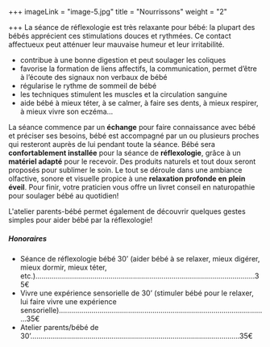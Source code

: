 +++
imageLink = "image-5.jpg"
title = "Nourrissons"
weight = "2"

+++
La séance de réflexologie est très relaxante pour bébé: la plupart des bébés apprécient ces stimulations douces et rythmées. Ce contact affectueux peut atténuer leur mauvaise humeur et leur irritabilité.

* contribue à une bonne digestion et peut soulager les coliques
* favorise la formation de liens affectifs, la communication, permet d’être à l’écoute des signaux non verbaux de bébé
* régularise le rythme de sommeil de bébé
* les techniques stimulent les muscles et la circulation sanguine
* aide bébé à mieux téter, à se calmer, à faire ses dents, à mieux respirer, à mieux vivre son eczéma…

La séance commence par un **échange** pour faire connaissance avec bébé et préciser ses besoins,  bébé est accompagné par un ou plusieurs proches qui resteront auprès de lui pendant toute la séance. Bébé sera **confortablement installée** pour la séance de **réflexologie**, grâce à un **matériel adapté** pour le recevoir. Des produits naturels et tout doux seront proposés pour sublimer le soin.  Le tout se déroule dans une ambiance olfactive, sonore et visuelle propice à une **relaxation profonde en plein éveil**. Pour finir, votre praticien vous offre un livret conseil en naturopathie pour soulager bébé au quotidien! 

L'atelier parents-bébé permet également de découvrir quelques gestes simples pour aider bébé par la réflexologie!

##### Honoraires

* Séance de réflexologie bébé 30’ (aider bébé à se relaxer, mieux digérer, mieux dormir, mieux téter, etc.)............................................................................................................35€
* Vivre une expérience sensorielle de 30’ (stimuler bébé pour le relaxer, lui faire vivre une expérience sensorielle).......................................................................................................35€
* Atelier parents/bébé de 30’.......................................................................................................35€